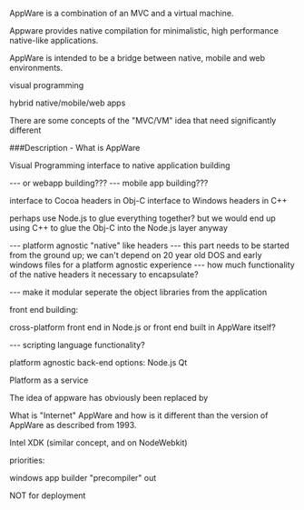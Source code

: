 
<!-- ************************************************************

                   __          __            
     /\            \ \        / /            
    /  \   _ __  _ _\ \  /\  / /_ _ _ __ ___ 
   / /\ \ | '_ \| '_ \ \/  \/ / _` | '__/ _ \
  / ____ \| |_) | |_) \  /\  / (_| | | |  __/
 /_/    \_\ .__/| .__/ \/  \/ \__,_|_|  \___|
          | |   | |                          
          |_|   |_|                          

************************************************************ -->

AppWare is a combination of an MVC and a virtual machine.

Appware provides native compilation for minimalistic, high performance native-like applications.

AppWare is intended to be a bridge between native, mobile and web environments.

visual programming

hybrid native/mobile/web apps


<!-- ******************************** -->

There are some concepts of the "MVC/VM" idea that need significantly different 

###Description - What is AppWare

Visual Programming interface to native application building

--- or webapp building???
--- mobile app building???

interface to Cocoa headers in Obj-C
interface to Windows headers in C++

perhaps use Node.js to glue everything together?
	but we would end up using C++ to glue the Obj-C into the Node.js layer anyway

--- platform agnostic "native" like headers
--- this part needs to be started from the ground up; we can't depend on 20 year old DOS and early windows files for a platform agnostic experience
--- how much functionality of the native headers it necessary to encapsulate?

--- make it modular
		seperate the object libraries from the application


front end building:

cross-platform front end in Node.js or front end built in AppWare itself?

--- scripting language functionality?


platform agnostic back-end options:
	Node.js
	Qt











Platform as a service

The idea of appware has obviously been replaced by 

What is "Internet" AppWare and how is it different than the version of AppWare as described from 1993.

Intel XDK (similar concept, and on NodeWebkit)

priorities:

windows app builder "precompiler" out

NOT for deployment


<!-- 
disolve the difference between "domain" and apps

First thing to Open Source

keep the "shell" closed source until ready, but open source the object libraries

UniNav? similarly ambitious concept for being able to visually explore virtually any database
organizing information entities into taxonomy
user relationship
risomatic?
relational

conceptual relationships???

purist version of the hyperlink idea (!?!?!)


 -->

